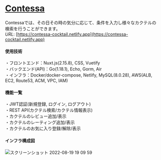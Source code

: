 # [Contessa](https://contessa-cocktail.netlify.app)
Contessaでは、その日その時の気分に応じて、条件を入力し様々なカクテルの検索を行うことができます。  
*URL*: [https://contessa-cocktail.netlify.app](https://contessa-cocktail.netlify.app)

#### 使用技術
・フロントエンド：Nuxt.js(2.15.8), CSS, Vuetify  
・バックエンド(API)：Go(1.18.1), Echo, Gorm, Air  
・インフラ：Docker/docker-compose, Netlify, MySQL(8.0.28), AWS(ALB, EC2, Route53, ACM, VPC, IAM)  

#### 機能一覧
・JWT認証(新規登録, ログイン, ログアウト)  
・REST API(カクテル検索/カクテル情報表示)  
・カクテルのレビュー追加/表示  
・カクテルのレーティング追加/表示  
・カクテルのお気に入り登録/解除/表示  

#### インフラ構成図
![スクリーンショット 2022-08-19 19 09 59](https://user-images.githubusercontent.com/95117254/185603149-8c07131d-e936-42bb-b215-48093a0538df.png)  
